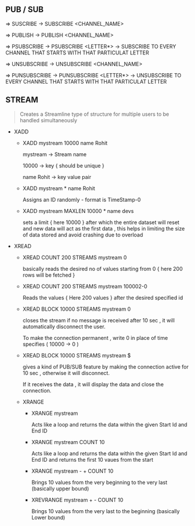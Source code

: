 ## PUB / SUB

⇒ SUSCRIBE → SUBSCRIBE <CHANNEL_NAME>

⇒ PUBLISH → PUBLISH <CHANNEL_NAME> <MESSAGE>

⇒ PSUBSCRIBE → PSUBSCRIBE <LETTER\*> → SUBSCRIBE TO EVERY CHANNEL THAT STARTS WITH THAT PARTICULAT LETTER

⇒ UNSUBSCRIBE → UNSUBSCRIBE <CHANNEL_NAME>

⇒ PUNSUBSCRIBE → PUNSUBSCRIBE <LETTER\*> → UNSUBSCRIBE TO EVERY CHANNEL THAT STARTS WITH THAT PARTICULAT LETTER

## STREAM

> Creates a Streamline type of structure for multiple users to be handled simultaneously

- XADD

  - XADD mystream 10000 name Rohit

    mystream → Stream name

    10000 → key { should be unique }

    name Rohit → key value pair

  - XADD mystream \* name Rohit

    Assigns an ID randomly - format is TimeStamp-0

  - XADD mystream MAXLEN 10000 \* name devs

    sets a limit { here 10000 } after which the entire dataset will reset and new data will act as the first data , this helps in limiting the size of data stored and avoid crashing due to overload

- XREAD

  - XREAD COUNT 200 STREAMS mystream 0

    basically reads the desired no of values starting from 0 { here 200 rows will be fetched }

  - XREAD COUNT 200 STREAMS mystream 100002-0

    Reads the values { Here 200 values } after the desired specified id

  - XREAD BLOCK 10000 STREAMS mystream 0

    closes the stream if no message is received after 10 sec , it will automatically disconnect the user.

    To make the connection permanent , write 0 in place of time specifies ( 10000 → 0 )

  - XREAD BLOCK 10000 STREAMS mystream \$

    gives a kind of PUB/SUB feature by making the connection active for 10 sec , otherwise it will disconnect.

    If it receives the data , it will display the data and close the connection.

  - XRANGE

    - XRANGE mystream <startID-0> <EndingID-0>

      Acts like a loop and returns the data within the given Start Id and End ID

    - XRANGE mystream <startID-0> <EndingID-0> COUNT 10

      Acts like a loop and returns the data within the given Start Id and End ID and returns the first 10 vaues from the start

    - XRANGE mystream - + COUNT 10

      Brings 10 values from the very beginning to the very last (basically upper bound)

    - XREVRANGE mystream + - COUNT 10

      Brings 10 values from the very last to the beginning (basically Lower bound)
